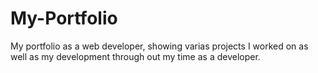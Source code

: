 # My-Portfolio
My portfolio as a web developer, showing varias projects I worked on as well as my development through out my time as a developer. 
